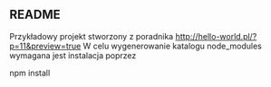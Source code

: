 ## README
Przykładowy projekt stworzony z poradnika http://hello-world.pl/?p=11&preview=true
W celu wygenerowanie katalogu node_modules wymagana jest instalacja poprzez 

npm install
